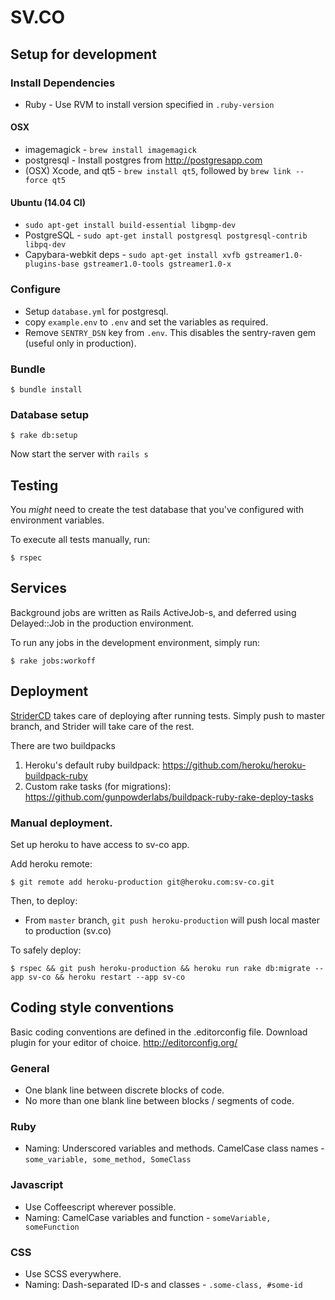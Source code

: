 # SV.CO

## Setup for development

### Install Dependencies
  *  Ruby - Use RVM to install version specified in `.ruby-version`

#### OSX

  *  imagemagick - `brew install imagemagick`
  *  postgresql - Install postgres from http://postgresapp.com
  *  (OSX) Xcode, and qt5 - `brew install qt5`, followed by `brew link --force qt5`

#### Ubuntu (14.04 CI)

  * `sudo apt-get install build-essential libgmp-dev`
  * PostgreSQL - `sudo apt-get install postgresql postgresql-contrib libpq-dev`
  * Capybara-webkit deps - `sudo apt-get install xvfb gstreamer1.0-plugins-base gstreamer1.0-tools gstreamer1.0-x`

### Configure
  *  Setup `database.yml` for postgresql.
  *  copy `example.env` to `.env` and set the variables as required.
  *  Remove `SENTRY_DSN` key from `.env`. This disables the sentry-raven gem (useful only in production).

### Bundle
    $ bundle install

### Database setup
    $ rake db:setup

Now start the server with `rails s`

## Testing

You _might_ need to create the test database that you've configured with environment variables.

To execute all tests manually, run:

    $ rspec

## Services

Background jobs are written as Rails ActiveJob-s, and deferred using Delayed::Job in the production environment.

To run any jobs in the development environment, simply run:

    $ rake jobs:workoff

## Deployment

[StriderCD](https://strider.sv.co) takes care of deploying after running tests. Simply push to master branch, and
Strider will take care of the rest.

There are two buildpacks

  1. Heroku's default ruby buildpack: https://github.com/heroku/heroku-buildpack-ruby
  2. Custom rake tasks (for migrations): https://github.com/gunpowderlabs/buildpack-ruby-rake-deploy-tasks

### Manual deployment.

Set up heroku to have access to sv-co app.

Add heroku remote:

    $ git remote add heroku-production git@heroku.com:sv-co.git

Then, to deploy:

* From `master` branch, `git push heroku-production` will push local master to production (sv.co)

To safely deploy:

    $ rspec && git push heroku-production && heroku run rake db:migrate --app sv-co && heroku restart --app sv-co

## Coding style conventions

Basic coding conventions are defined in the .editorconfig file. Download plugin for your editor of choice. http://editorconfig.org/

### General

* One blank line between discrete blocks of code.
* No more than one blank line between blocks / segments of code.

### Ruby

* Naming: Underscored variables and methods. CamelCase class names - `some_variable, some_method, SomeClass`

### Javascript

* Use Coffeescript wherever possible.
* Naming: CamelCase variables and function - `someVariable, someFunction`

### CSS

* Use SCSS everywhere.
* Naming: Dash-separated ID-s and classes - `.some-class, #some-id`
